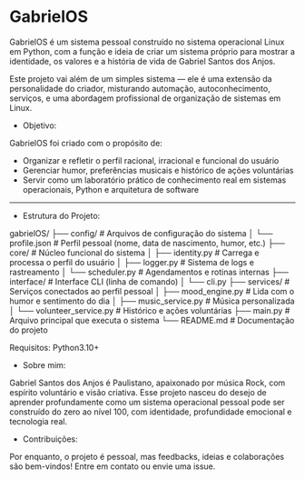 # GabrielOS

GabrielOS é um sistema pessoal construído no sistema operacional Linux em Python, com a função e ideia de criar um sistema próprio para mostrar a identidade, os valores e a história de vida de Gabriel Santos dos Anjos.

Este projeto vai além de um simples sistema — ele é uma extensão da personalidade do criador, misturando automação, autoconhecimento, serviços, e uma abordagem profissional de organização de sistemas em Linux.

* Objetivo:

GabrielOS foi criado com o propósito de:

- Organizar e refletir o perfil racional, irracional e funcional do usuário
- Gerenciar humor, preferências musicais e histórico de ações voluntárias
- Servir como um laboratório prático de conhecimento real em sistemas operacionais, Python e arquitetura de software

---

* Estrutura do Projeto:

gabrielOS/
├── config/ # Arquivos de configuração do sistema
│ └── profile.json # Perfil pessoal (nome, data de nascimento, humor, etc.)
├── core/ # Núcleo funcional do sistema
│ ├── identity.py # Carrega e processa o perfil do usuário
│ ├── logger.py # Sistema de logs e rastreamento
│ └── scheduler.py # Agendamentos e rotinas internas
├── interface/ # Interface CLI (linha de comando)
│ └── cli.py
├── services/ # Serviços conectados ao perfil pessoal
│ ├── mood_engine.py # Lida com o humor e sentimento do dia
│ ├── music_service.py # Música personalizada
│ └── volunteer_service.py # Histórico e ações voluntárias
├── main.py # Arquivo principal que executa o sistema
└── README.md # Documentação do projeto

Requisitos: Python3.10+

* Sobre mim:
  
Gabriel Santos dos Anjos é Paulistano, apaixonado por música Rock, com espírito voluntário e visão criativa. Esse projeto nasceu do desejo de aprender profundamente como um sistema operacional pessoal pode ser construído do zero ao nível 100, com identidade, profundidade emocional e tecnologia real.

* Contribuições:
  
Por enquanto, o projeto é pessoal, mas feedbacks, ideias e colaborações são bem-vindos!
Entre em contato ou envie uma issue.
